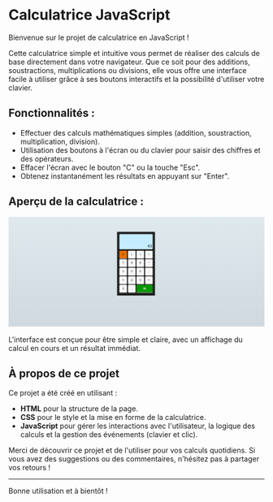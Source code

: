 # Calculatrice JavaScript

Bienvenue sur le projet de calculatrice en JavaScript !

Cette calculatrice simple et intuitive vous permet de réaliser des calculs de base directement dans votre navigateur. Que ce soit pour des additions, soustractions, multiplications ou divisions, elle vous offre une interface facile à utiliser grâce à ses boutons interactifs et la possibilité d'utiliser votre clavier.

## Fonctionnalités :
- Effectuer des calculs mathématiques simples (addition, soustraction, multiplication, division).
- Utilisation des boutons à l'écran ou du clavier pour saisir des chiffres et des opérateurs.
- Effacer l'écran avec le bouton "C" ou la touche "Esc".
- Obtenez instantanément les résultats en appuyant sur "Enter".

## Aperçu de la calculatrice :
![alt text](image.png)

L'interface est conçue pour être simple et claire, avec un affichage du calcul en cours et un résultat immédiat.

## À propos de ce projet

Ce projet a été créé en utilisant :
- **HTML** pour la structure de la page.
- **CSS** pour le style et la mise en forme de la calculatrice.
- **JavaScript** pour gérer les interactions avec l'utilisateur, la logique des calculs et la gestion des événements (clavier et clic).

Merci de découvrir ce projet et de l'utiliser pour vos calculs quotidiens. Si vous avez des suggestions ou des commentaires, n'hésitez pas à partager vos retours !

---

Bonne utilisation et à bientôt !